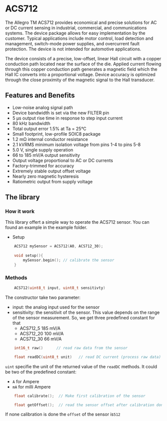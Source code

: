 # ACS712

The Allegro TM ACS712 provides economical and precise solutions for AC or DC 
current sensing in industrial, commercial, and communications systems. The 
device package allows for easy implementation by the customer. Typical applications
include motor control, load detection and management, switch-mode power supplies, 
and overcurrent fault protection. The device is not intended for automotive 
applications.

The device consists of a precise, low-offset, linear Hall circuit with a copper 
conduction path located near the surface of the die. Applied current flowing 
through this copper conduction path generates a magnetic field which the Hall 
IC converts into a proportional voltage. Device accuracy is optimized through 
the close proximity of the magnetic signal to the Hall transducer.

## Features and Benefits

- Low-noise analog signal path
- Device bandwidth is set via the new FILTER pin
- 5 μs output rise time in response to step input current
- 80 kHz bandwidth
- Total output error 1.5% at Ta = 25°C
- Small footprint, low-profile SOIC8 package
- 1.2 mΩ internal conductor resistance
- 2.1 kVRMS minimum isolation voltage from pins 1-4 to pins 5-8
- 5.0 V, single supply operation
- 66 to 185 mV/A output sensitivity
- Output voltage proportional to AC or DC currents
- Factory-trimmed for accuracy
- Extremely stable output offset voltage
- Nearly zero magnetic hysteresis
- Ratiometric output from supply voltage

## The library

### How it work

This library offert a simple way to operate the ACS712 sensor. You can found an 
example in the example folder.

- Setup

```c++
    ACS712 mySensor = ACS712(A0, ACS712_30);
    
    void setup(){
        mySensor.begin(); // calibrate the sensor
    }
```

### Methods

```c++
    ACS712(uint8_t input, uint8_t sensitivty)
```

The constructor take two parameter:

- input: the analog input  used for the sensor
- sensitivity: the sensitivit of the sensor. This value depends on the range of 
the sensor measurement. So, we get three predefined constant for that
    - ACS712_5    185 mV/A
    - ACS712_20   100 mV/A
    - ACS712_30   66 mV/A

```c++
    int16_t raw()      // read raw data from the sensor
```

```c++
    float readDC(uint8_t unit)   // read DC current (process raw data)
```

`uint` specifie the unit of the returned value of the `readDC` methods. It could 
be two of the predefined constant:

- `A` for Ampere
- `mA` for milli Ampere

```c++
    float calibrate();  // Make first calibration of the sensor
```

```c++
    float getOffset();  // read the sensor offset after calibration done
```
 If none calibration is done the `offset` of the sensor is`512`



